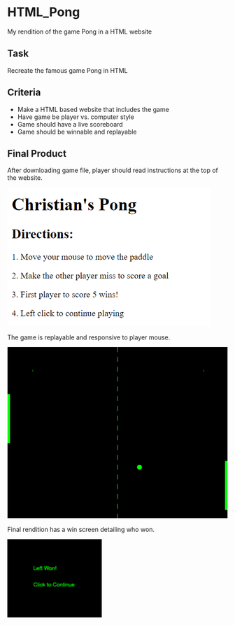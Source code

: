 # HTML_Pong
My rendition of the game Pong in a HTML website

## Task
Recreate the famous game Pong in HTML

## Criteria
* Make a HTML based website that includes the game
* Have game be player vs. computer style
* Game should have a live scoreboard
* Game should be winnable and replayable

## Final Product
After downloading game file, player should read instructions at the top of the website.

![](images/Pong_Direction's.png)

The game is replayable and responsive to player mouse. 

![](images/Pong_Ingame.png)

Final rendition has a win screen detailing who won.

![](images/Pong_Winscreen.png)
